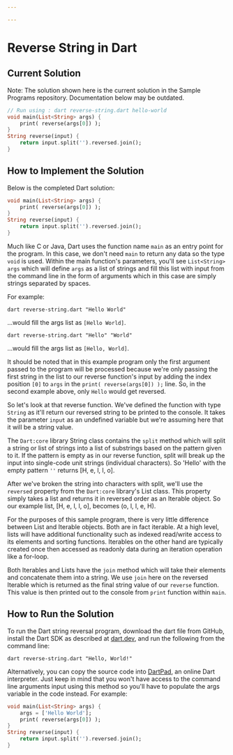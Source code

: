 ```yaml
---

---
```


# Reverse String in Dart

## Current Solution

Note: The solution shown here is the current solution in the Sample Programs repository. Documentation below may be outdated.

```Dart
// Run using : dart reverse-string.dart hello-world
void main(List<String> args) {
    print( reverse(args[0]) );
}
String reverse(input) {
    return input.split('').reversed.join();
}
```

## How to Implement the Solution

Below is the completed Dart solution:

```dart
void main(List<String> args) {
    print( reverse(args[0]) );
}
String reverse(input) {
    return input.split('').reversed.join();
}
```

Much like C or Java, Dart uses the function name `main` as an entry point for the program. In this case, we don't need `main` to return any data so the type `void` is used. Within the main function's parameters, you'll see `List<String> args` which will define `args` as a list of strings and fill this list with input from the command line in the form of arguments which in this case are simply strings separated by spaces.

For example:

```
dart reverse-string.dart "Hello World"
```

...would fill the args list as `[Hello World]`.

```
dart reverse-string.dart "Hello" "World"
```

...would fill the args list as `[Hello, World]`.

It should be noted that in this example program only the first argument passed to the program will be processed because we're only passing the first string in the list to our reverse function's input by adding the index position `[0]` to `args` in the `print( reverse(args[0]) );` line. So, in the second example above, only `Hello` would get reversed.

So let's look at that reverse function. We've defined the function with type `String` as it'll return our reversed string to be printed to the console. It takes the parameter `input` as an undefined variable but we're assuming here that it will be a string value.

The `Dart:core` library String class contains the `split` method which will split a string or list of strings into a list of substrings based on the pattern given to it. If the pattern is empty as in our reverse function, split will break up the input into single-code unit strings (individual characters). So 'Hello' with the empty pattern `''` returns [H, e, l, l, o].

After we've broken the string into characters with split, we'll use the `reversed` property from the `Dart:core` library's List class. This property simply takes a list and returns it in reversed order as an Iterable object. So our example list, [H, e, l, l, o], becomes (o, l, l, e, H).

For the purposes of this sample program, there is very little difference between List and Iterable objects. Both are in fact iterable. At a high level, lists will have additional functionality such as indexed read/write access to its elements and sorting functions. Iterables on the other hand are typically created once then accessed as readonly data during an iteration operation like a for-loop.

Both Iterables and Lists have the `join` method which will take their elements and concatenate them into a string. We use `join` here on the reversed Iterable which is returned as the final string value of our `reverse` function. This value is then printed out to the console from `print` function within `main`.


## How to Run the Solution

To run the Dart string reversal program, download the dart file from GitHub, install the Dart SDK as described at [dart.dev](https://dart.dev/get-dart), and run the following from the command line:

```console
dart reverse-string.dart "Hello, World!"
```

Alternatively, you can copy the source code into [DartPad](https://dartpad.dartlang.org/), an online Dart interpreter. Just keep in mind that you won't have access to the command line arguments input using this method so you'll have to populate the args variable in the code instead. For example:

```dart
void main(List<String> args) {
    args = ['Hello World'];
    print( reverse(args[0]) );
}
String reverse(input) {
    return input.split('').reversed.join();
}
```
